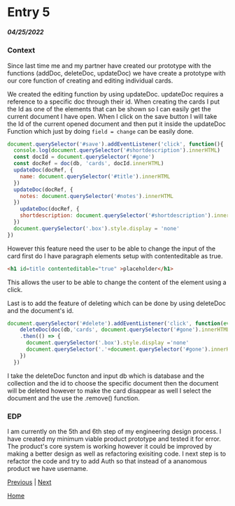# Entry 5
##### 04/25/2022

### Context

Since last time me and my partner have created our prototype with the functions (addDoc, deleteDoc, updateDoc) we have create a prototype with our core function of creating and editing individual cards. 


We created the editing function by using updateDoc. updateDoc requires a reference to a specific doc through their id. When creating the cards I put the Id as one of the elements that can be shown so I can easily get the current document I have open. 
When I click on the save button I will take the Id of the current opened document and then put it inside the updateDoc Function which just by doing
`field = change` can be easily done. 


```js
document.querySelector('#save').addEventListener('click', function(){
  console.log(document.querySelector('#shortdescription').innerHTML)
  const docId = document.querySelector('#gone')
  const docRef = doc(db, 'cards', docId.innerHTML)
  updateDoc(docRef, {
    name: document.querySelector('#title').innerHTML
  })
  updateDoc(docRef, {
    notes: document.querySelector('#notes').innerHTML
  })
    updateDoc(docRef, {
    shortdescription: document.querySelector('#shortdescription').innerHTML
  })
  document.querySelector('.box').style.display = 'none'
})
```

However this feature need the user to be able to change the input of the card first do I have paragraph elements setup with contenteditable as true. 

```html
<h1 id=title contenteditable="true" >placeholder</h1>
```
This allows the user to be able to change the content of the element using a click. 

Last is to add the feature of deleting which can be done by using deleteDoc and the document's id.

```js
document.querySelector('#delete').addEventListener('click', function(event){
    deleteDoc(doc(db,'cards', document.querySelector('#gone').innerHTML))
    .then(() => {
      document.querySelector('.box').style.display ='none'
      document.querySelector('.'+document.querySelector('#gone').innerHTML).remove()
    })
  })
```
I take the deleteDoc functon and input db which is database and the collection and the id to choose the specific document then the document will be deleted however to make the card disappear as well I select the document and the use the .remove() function.

### EDP

I am currently on the 5th and 6th step of my engineering design process. I have created my minimum viable product prototype and tested it for error. The product's core system is working however it could be improved by making a better design as well as refactoring exisiting code. I next step is to refactor the code and try to add Auth so that instead of a ananomous product we have username. 


[Previous](entry04.md) | [Next](entry06.md)

[Home](../README.md)
